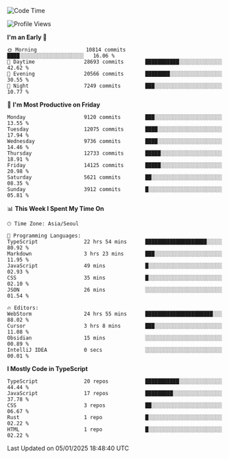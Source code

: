 <!--START_SECTION:waka-->
![Code Time](http://img.shields.io/badge/Code%20Time-7%2C167%20hrs%209%20mins-blue)

![Profile Views](http://img.shields.io/badge/Profile%20Views-0-blue)

**I'm an Early 🐤** 

```text
🌞 Morning                10814 commits       ████░░░░░░░░░░░░░░░░░░░░░   16.06 % 
🌆 Daytime                28693 commits       ███████████░░░░░░░░░░░░░░   42.62 % 
🌃 Evening                20566 commits       ████████░░░░░░░░░░░░░░░░░   30.55 % 
🌙 Night                  7249 commits        ███░░░░░░░░░░░░░░░░░░░░░░   10.77 % 
```
📅 **I'm Most Productive on Friday** 

```text
Monday                   9120 commits        ███░░░░░░░░░░░░░░░░░░░░░░   13.55 % 
Tuesday                  12075 commits       ████░░░░░░░░░░░░░░░░░░░░░   17.94 % 
Wednesday                9736 commits        ████░░░░░░░░░░░░░░░░░░░░░   14.46 % 
Thursday                 12733 commits       █████░░░░░░░░░░░░░░░░░░░░   18.91 % 
Friday                   14125 commits       █████░░░░░░░░░░░░░░░░░░░░   20.98 % 
Saturday                 5621 commits        ██░░░░░░░░░░░░░░░░░░░░░░░   08.35 % 
Sunday                   3912 commits        █░░░░░░░░░░░░░░░░░░░░░░░░   05.81 % 
```


📊 **This Week I Spent My Time On** 

```text
🕑︎ Time Zone: Asia/Seoul

💬 Programming Languages: 
TypeScript               22 hrs 54 mins      ████████████████████░░░░░   80.92 % 
Markdown                 3 hrs 23 mins       ███░░░░░░░░░░░░░░░░░░░░░░   11.95 % 
JavaScript               49 mins             █░░░░░░░░░░░░░░░░░░░░░░░░   02.93 % 
CSS                      35 mins             █░░░░░░░░░░░░░░░░░░░░░░░░   02.10 % 
JSON                     26 mins             ░░░░░░░░░░░░░░░░░░░░░░░░░   01.54 % 

🔥 Editors: 
WebStorm                 24 hrs 55 mins      ██████████████████████░░░   88.02 % 
Cursor                   3 hrs 8 mins        ███░░░░░░░░░░░░░░░░░░░░░░   11.08 % 
Obsidian                 15 mins             ░░░░░░░░░░░░░░░░░░░░░░░░░   00.89 % 
IntelliJ IDEA            0 secs              ░░░░░░░░░░░░░░░░░░░░░░░░░   00.01 % 
```

**I Mostly Code in TypeScript** 

```text
TypeScript               20 repos            ███████████░░░░░░░░░░░░░░   44.44 % 
JavaScript               17 repos            █████████░░░░░░░░░░░░░░░░   37.78 % 
CSS                      3 repos             ██░░░░░░░░░░░░░░░░░░░░░░░   06.67 % 
Rust                     1 repo              █░░░░░░░░░░░░░░░░░░░░░░░░   02.22 % 
HTML                     1 repo              █░░░░░░░░░░░░░░░░░░░░░░░░   02.22 % 
```




 Last Updated on 05/01/2025 18:48:40 UTC
<!--END_SECTION:waka-->
